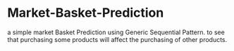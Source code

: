 # Market-Basket-Prediction

a simple market Basket Prediction using Generic Sequential Pattern.
to see that purchasing some products will affect the purchasing of other products.
